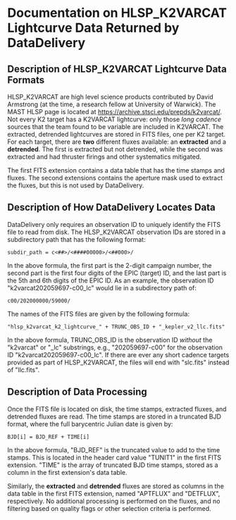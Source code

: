 # Documentation on HLSP_K2VARCAT Lightcurve Data Returned by DataDelivery

## Description of HLSP_K2VARCAT Lightcurve Data Formats

HLSP_K2VARCAT are high level science products contributed by David Armstrong (at the time, a research fellow at University of Warwick).  The MAST HLSP page is located at https://archive.stsci.edu/prepds/k2varcat/.  Not every K2 target has a K2VARCAT lightcurve: only those *long cadence* sources that the team found to be variable are included in K2VARCAT.  The extracted, detrended lightcurves are stored in FITS files, one per K2 target.  For each target, there are **two** different fluxes available:  an **extracted** and a **detrended**.  The first is extracted but not detrended, while the second was extracted and had thruster firings and other systematics mitigated.

The first FITS extension contains a data table that has the time stamps and fluxes.  The second extensions contains the aperture mask used to extract the fluxes, but this is not used by DataDelivery.

## Description of How DataDelivery Locates Data

DataDelivery only requires an observation ID to uniquely identify the FITS file to read from disk.  The HLSP_K2VARCAT observation IDs are stored in a subdirectory path that has the following format:

    subdir_path = c<##>/<####00000>/<##000>/

In the above formula, the first part is the 2-digit campaign number, the second part is the first four digits of the EPIC (target) ID, and the last part is the 5th and 6th digits of the EPIC ID.  As an example, the observation ID "k2varcat202059697-c00_lc" would lie in a subdirectory path of:

    c00/202000000/59000/

The names of the FITS files are given by the following formula:

    "hlsp_k2varcat_k2_lightcurve_" + TRUNC_OBS_ID + "_kepler_v2_llc.fits"

In the above formula, TRUNC_OBS_ID is the observation ID *without* the "k2varcat" or "_lc" substrings, e.g., "202059697-c00" for the observation ID "k2varcat202059697-c00_lc".  If there are ever any short cadence targets provided as part of HLSP_K2VARCAT, the files will end with "slc.fits" instead of "llc.fits".

## Description of Data Processing

Once the FITS file is located on disk, the time stamps, extracted fluxes, and detrended fluxes are read.  The time stamps are stored in a truncated BJD format, where the full barycentric Julian date is given by:

    BJD[i] = BJD_REF + TIME[i]

In the above formula, "BJD_REF" is the truncated value to add to the time stamps.  This is located in the header card value "TUNIT1" in the first FITS extension.  "TIME" is the array of truncated BJD time stamps, stored as a column in the first extension's data table.

Similarly, the **extracted** and **detrended** fluxes are stored as columns in the data table in the first FITS extension, named "APTFLUX" and "DETFLUX", respectively.  No additional processing is performed on the fluxes, and no filtering based on quality flags or other selection criteria is performed.
